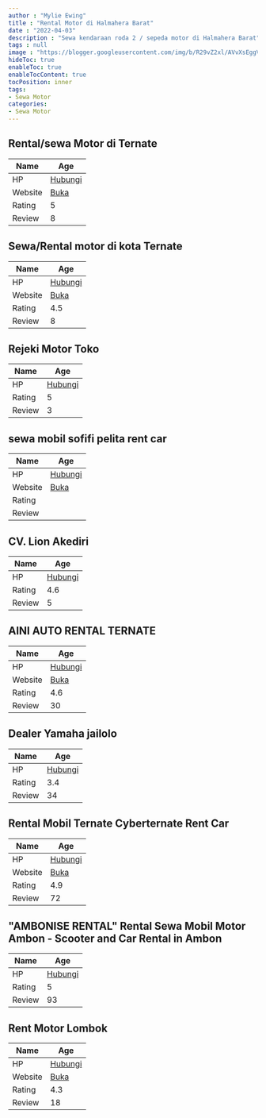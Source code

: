 ```yaml
---
author : "Mylie Ewing"
title : "Rental Motor di Halmahera Barat"
date : "2022-04-03"
description : "Sewa kendaraan roda 2 / sepeda motor di Halmahera Barat"
tags : null
image : "https://blogger.googleusercontent.com/img/b/R29vZ2xl/AVvXsEggVzIyaZHFqEqRChrZI-KD9pDclg_f9iPfw5s4UgttaffWs3hX77JUTvTDla9Q2JCxmd4i33rZWRl5R7cKaUZvt9VFOvs09b-nz8r8cOVD5B1p7BePZhuFfZ6JOLQNFTh-iAW8wIGYjHOReYxc3zEZ9Ik0JRFaBQZjBHyq7lT_NthnzHr7CdDPs0crYQ/w300-h200/rental-motor-di-halmahera-barat.png"
hideToc: true
enableToc: true
enableTocContent: true
tocPosition: inner
tags:
- Sewa Motor
categories:
- Sewa Motor
---
```



## Rental/sewa Motor di Ternate

Name | Age
--------|------
HP | [Hubungi](https://pcandroidplayer.blogspot.com/?clayads=https://getnumber.ndower.dev?phone=MDgxMjQ0MzM4NTI3)
Website | [Buka](https://pcandroidplayer.blogspot.com/?clayads=aHR0cDovL3Nld2Ftb3RvcnRlcm5hdGVpZC53b3JkcHJlc3MuY29tLw==) 
Rating | 5
Review | 8


## Sewa/Rental motor di kota Ternate

Name | Age
--------|------
HP | [Hubungi](https://pcandroidplayer.blogspot.com/?clayads=https://getnumber.ndower.dev?phone=MDgxMjQ3NTI1OTU=)
Website | [Buka](https://pcandroidplayer.blogspot.com/?clayads=aHR0cHM6Ly9zZXdhbW90b3JkaWtvdGF0ZXJuYXRlLmJsb2dzcG90LmNvbS8yMDE5LzA5L3JlbnRhbC1tb3Rvci1tdXJhaC1kaS10ZXJuYXRlLWhhcmdhLmh0bWw=) 
Rating | 4.5
Review | 8


## Rejeki Motor Toko

Name | Age
--------|------
HP | [Hubungi](https://pcandroidplayer.blogspot.com/?clayads=https://getnumber.ndower.dev?phone=MDkyNDI2MjExNTg=)
Rating | 5
Review | 3


## sewa mobil sofifi pelita rent car

Name | Age
--------|------
HP | [Hubungi](https://pcandroidplayer.blogspot.com/?clayads=https://getnumber.ndower.dev?phone=MDgxMjM5OTkxOTA=)
Website | [Buka](https://pcandroidplayer.blogspot.com/?clayads=aHR0cDovL3d3dy5wZWxpdGFjYXIuY29tLw==) 
Rating | 
Review | 


## CV. Lion Akediri

Name | Age
--------|------
HP | [Hubungi](https://pcandroidplayer.blogspot.com/?clayads=https://getnumber.ndower.dev?phone=)
Rating | 4.6
Review | 5


## AINI AUTO RENTAL TERNATE

Name | Age
--------|------
HP | [Hubungi](https://pcandroidplayer.blogspot.com/?clayads=https://getnumber.ndower.dev?phone=MDgxMjQ3NTI1OTU=)
Website | [Buka](https://pcandroidplayer.blogspot.com/?clayads=aHR0cHM6Ly9yZW50YWxtb2JpbGRpdGVybmF0ZS5ibG9nc3BvdC5jb20vMjAxOS8wMS9yZW50YWwtbW9iaWwtbW90b3Itc2VydGEtcGVuZ2luYXBhbi1kaS5odG1s) 
Rating | 4.6
Review | 30


## Dealer Yamaha jailolo

Name | Age
--------|------
HP | [Hubungi](https://pcandroidplayer.blogspot.com/?clayads=https://getnumber.ndower.dev?phone=OTIyMjIwOA==)
Rating | 3.4
Review | 34


## Rental Mobil Ternate Cyberternate Rent Car

Name | Age
--------|------
HP | [Hubungi](https://pcandroidplayer.blogspot.com/?clayads=https://getnumber.ndower.dev?phone=MDgyMTkwMDgxMDIw)
Website | [Buka](https://pcandroidplayer.blogspot.com/?clayads=aHR0cHM6Ly93d3cuY3liZXJ0ZXJuYXRlLmNvbS8=) 
Rating | 4.9
Review | 72


## &quot;AMBONISE RENTAL&quot; Rental Sewa Mobil Motor Ambon - Scooter and Car Rental in Ambon

Name | Age
--------|------
HP | [Hubungi](https://pcandroidplayer.blogspot.com/?clayads=https://getnumber.ndower.dev?phone=MDgyMTM0NTk0NzAw)
Rating | 5
Review | 93


## Rent Motor Lombok

Name | Age
--------|------
HP | [Hubungi](https://pcandroidplayer.blogspot.com/?clayads=https://getnumber.ndower.dev?phone=MDgxOTA3MjQ2MTg2)
Website | [Buka](https://pcandroidplayer.blogspot.com/?clayads=aHR0cDovL3JlbnRtb3RvcmxvbWJvay5jb20v) 
Rating | 4.3
Review | 18


